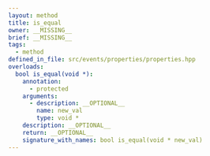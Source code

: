 ```yaml
---
layout: method
title: is_equal
owner: __MISSING__
brief: __MISSING__
tags:
  - method
defined_in_file: src/events/properties/properties.hpp
overloads:
  bool is_equal(void *):
    annotation:
      - protected
    arguments:
      - description: __OPTIONAL__
        name: new_val
        type: void *
    description: __OPTIONAL__
    return: __OPTIONAL__
    signature_with_names: bool is_equal(void * new_val)
---
```

